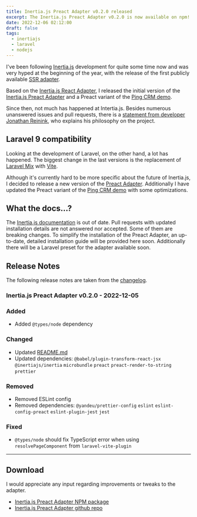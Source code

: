 ```yaml
---
title: Inertia.js Preact Adapter v0.2.0 released
excerpt: The Inertia.js Preact Adapter v0.2.0 is now available on npm!
date: 2022-12-06 02:12:00
draft: false
tags:
  - inertiajs
  - laravel
  - nodejs
---
```


I've been following [Inertia.js](https://inertiajs.com/) development for quite
some time now and was very hyped at the beginning of the year, with the release
of the first publicly available
[SSR adapter](https://inertiajs.com/server-side-rendering).

Based on the
[Inertia.js React Adapter](https://github.com/inertiajs/inertia/tree/master/packages/react),
I released the initial version of the
[Inertia.js Preact Adapter](https://github.com/jrson83/inertia-preact) and a
Preact variant of the
[Ping CRM demo](https://github.com/jrson83/pingcrm-preact).

Since then, not much has happened at Intertia.js. Besides numerous unanswered
issues and pull requests, there is a
[statement from developer Jonathan Reinink](https://github.com/inertiajs/inertia/issues/1240),
who explains his philosophy on the project.

## Laravel 9 compatibility

Looking at the development of Laravel, on the other hand, a lot has happened.
The biggest change in the last versions is the replacement of
[Laravel Mix](https://laravel-mix.com/) with [Vite](https://vitejs.dev/).

Although it's currently hard to be more specific about the future of Inertia.js,
I decided to release a new version of the
[Preact Adapter](https://github.com/jrson83/inertia-preact). Additionally I have
updated the Preact variant of the
[Ping CRM demo](https://github.com/jrson83/pingcrm-preact) with some
optimizations.

## What the docs...?

The [Inertia.js documentation](https://inertiajs.com/) is out of date. Pull
requests with updated installation details are not answered nor accepted. Some
of them are breaking changes. To simplify the installation of the Preact
Adapter, an up-to-date, detailed installation guide will be provided here soon.
Additionally there will be a Laravel preset for the adapter available soon.

## Release Notes

The following release notes are taken from the
[changelog](https://github.com/jrson83/inertia-preact/blob/main/CHANGELOG.md).

### Inertia.js Preact Adapter v0.2.0 - 2022-12-05

### Added

- Added `@types/node` dependency

### Changed

- Updated [README.md](README.md)
- Updated dependencies: `@babel/plugin-transform-react-jsx` `@inertiajs/inertia`
  `microbundle` `preact` `preact-render-to-string` `prettier`

### Removed

- Removed ESLint config
- Removed dependencies: `@yandeu/prettier-config` `eslint`
  `eslint-config-preact` `eslint-plugin-jest` `jest`

### Fixed

- `@types/node` should fix TypeScript error when using `resolvePageComponent`
  from `laravel-vite-plugin`

<hr />

## Download

I would appreciate any input regarding improvements or tweaks to the adapter.

- [Inertia.js Preact Adapter NPM package](https://www.npmjs.com/package/@jrson83/inertia-preact)
- [Inertia.js Preact Adapter github repo](https://github.com/jrson83/inertia-preact)
